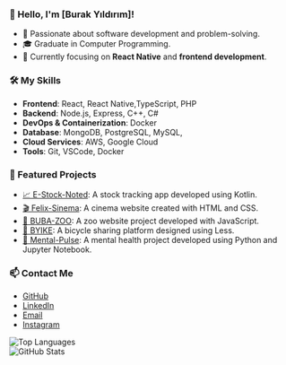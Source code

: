 ### 👋 Hello, I'm [Burak Yıldırım]!
- 🚀 Passionate about software development and problem-solving.
- 🎓 Graduate in Computer Programming.
- 🌱 Currently focusing on **React Native** and **frontend development**.

### 🛠️ My Skills
- **Frontend**: React, React Native,TypeScript, PHP
- **Backend**: Node.js, Express, C++, C#
- **DevOps & Containerization**: Docker
- **Database**: MongoDB, PostgreSQL, MySQL,
- **Cloud Services**: AWS, Google Cloud
- **Tools**: Git, VSCode, Docker

### 🌟 Featured Projects
- [📈 E-Stock-Noted](https://github.com/Monarchh2/E-Stock-Noted): A stock tracking app developed using Kotlin.
- [🎬 Felix-Sinema](https://github.com/Monarchh2/Felix-Sinema): A cinema website created with HTML and CSS.
- [🐾 BUBA-ZOO](https://github.com/Monarchh2/BUBA-ZOO): A zoo website project developed with JavaScript.
- [👟 BYIKE](https://github.com/Monarchh2/BYIKE): A bicycle sharing platform designed using Less.
- [🧠 Mental-Pulse](https://github.com/Monarchh2/Mental-Pulse): A mental health project developed using Python and Jupyter Notebook.

### 📫 Contact Me
- [GitHub](https://github.com/Monarchh2)
- [LinkedIn](https://www.linkedin.com/in/burak-yildirim-435969277/)
- [Email](mailto:yildirimburak1103@hotmail.com)
- [Instagram](https://www.instagram.com/burak.yildirim.758/)

![Top Languages](https://github-readme-stats.vercel.app/api/top-langs/?username=Monarchh2&layout=compact&theme=radical)  
![GitHub Stats](https://github-readme-stats.vercel.app/api?username=Monarchh2&show_icons=true&theme=radical)
